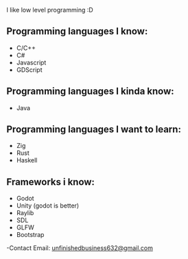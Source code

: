 I like low level programming :D

## Programming languages I know:
- C/C++
- C#
- Javascript
- GDScript

## Programming languages I kinda know:
- Java

## Programming languages I want to learn:
- Zig
- Rust
- Haskell

## Frameworks i know:
- Godot
- Unity (godot is better)
- Raylib
- SDL
- GLFW
- Bootstrap

-Contact Email: unfinishedbusiness632@gmail.com
